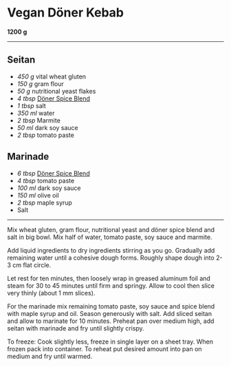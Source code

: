 # Vegan Döner Kebab

**1200 g**

---

## Seitan

- *450 g* vital wheat gluten
- *150 g* gram flour
- *50 g* nutritional yeast flakes
- *4 tbsp* [Döner Spice Blend](./Doener_Spice_Blend.md)
- *1 tbsp* salt
- *350 ml* water
- *2 tbsp* Marmite
- *50 ml* dark soy sauce
- *2 tbsp* tomato paste

## Marinade

- *6 tbsp* [Döner Spice Blend](./Doener_Spice_Blend.md)
- *4 tbsp* tomato paste
- *100 ml* dark soy sauce
- *150 ml* olive oil
- *2 tbsp* maple syrup
- Salt

---

Mix wheat gluten, gram flour, nutritional yeast and döner spice blend and salt in big bowl. Mix half of water, tomato paste, soy sauce and marmite. 

Add liquid ingredients to dry ingredients stirring as you go. Gradually add remaining water until a cohesive dough forms. Roughly shape dough into 2-3 cm flat circle.

Let rest for ten minutes, then loosely wrap in greased aluminum foil and steam for 30 to 45 minutes until firm and springy. Allow to cool then slice very thinly (about 1 mm slices).

For the marinade mix remaining tomato paste, soy sauce and spice blend with maple syrup and oil. Season generously with salt. Add sliced seitan and allow to marinate for 10 minutes. Preheat pan over medium high, add seitan with marinade and fry until slightly crispy.

To freeze: Cook slightly less, freeze in single layer on a sheet tray. When frozen pack into container. To reheat put desired amount into pan on medium and fry until warmed.